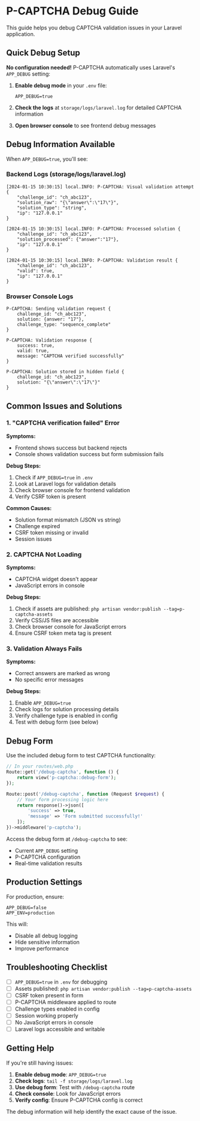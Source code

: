 # P-CAPTCHA Debug Guide

This guide helps you debug CAPTCHA validation issues in your Laravel application.

## Quick Debug Setup

**No configuration needed!** P-CAPTCHA automatically uses Laravel's `APP_DEBUG` setting:

1. **Enable debug mode** in your `.env` file:
   ```env
   APP_DEBUG=true
   ```

2. **Check the logs** at `storage/logs/laravel.log` for detailed CAPTCHA information

3. **Open browser console** to see frontend debug messages

## Debug Information Available

When `APP_DEBUG=true`, you'll see:

### Backend Logs (storage/logs/laravel.log)
```
[2024-01-15 10:30:15] local.INFO: P-CAPTCHA: Visual validation attempt {
    "challenge_id": "ch_abc123",
    "solution_raw": "{\"answer\":\"17\"}",
    "solution_type": "string",
    "ip": "127.0.0.1"
}

[2024-01-15 10:30:15] local.INFO: P-CAPTCHA: Processed solution {
    "challenge_id": "ch_abc123",
    "solution_processed": {"answer":"17"},
    "ip": "127.0.0.1"
}

[2024-01-15 10:30:15] local.INFO: P-CAPTCHA: Validation result {
    "challenge_id": "ch_abc123",
    "valid": true,
    "ip": "127.0.0.1"
}
```

### Browser Console Logs
```
P-CAPTCHA: Sending validation request {
    challenge_id: "ch_abc123",
    solution: {answer: "17"},
    challenge_type: "sequence_complete"
}

P-CAPTCHA: Validation response {
    success: true,
    valid: true,
    message: "CAPTCHA verified successfully"
}

P-CAPTCHA: Solution stored in hidden field {
    challenge_id: "ch_abc123",
    solution: "{\"answer\":\"17\"}"
}
```

## Common Issues and Solutions

### 1. "CAPTCHA verification failed" Error

**Symptoms:**
- Frontend shows success but backend rejects
- Console shows validation success but form submission fails

**Debug Steps:**
1. Check if `APP_DEBUG=true` in `.env`
2. Look at Laravel logs for validation details
3. Check browser console for frontend validation
4. Verify CSRF token is present

**Common Causes:**
- Solution format mismatch (JSON vs string)
- Challenge expired
- CSRF token missing or invalid
- Session issues

### 2. CAPTCHA Not Loading

**Symptoms:**
- CAPTCHA widget doesn't appear
- JavaScript errors in console

**Debug Steps:**
1. Check if assets are published: `php artisan vendor:publish --tag=p-captcha-assets`
2. Verify CSS/JS files are accessible
3. Check browser console for JavaScript errors
4. Ensure CSRF token meta tag is present

### 3. Validation Always Fails

**Symptoms:**
- Correct answers are marked as wrong
- No specific error messages

**Debug Steps:**
1. Enable `APP_DEBUG=true`
2. Check logs for solution processing details
3. Verify challenge type is enabled in config
4. Test with debug form (see below)

## Debug Form

Use the included debug form to test CAPTCHA functionality:

```php
// In your routes/web.php
Route::get('/debug-captcha', function () {
    return view('p-captcha::debug-form');
});

Route::post('/debug-captcha', function (Request $request) {
    // Your form processing logic here
    return response()->json([
        'success' => true,
        'message' => 'Form submitted successfully!'
    ]);
})->middleware('p-captcha');
```

Access the debug form at `/debug-captcha` to see:
- Current `APP_DEBUG` setting
- P-CAPTCHA configuration
- Real-time validation results

## Production Settings

For production, ensure:
```env
APP_DEBUG=false
APP_ENV=production
```

This will:
- Disable all debug logging
- Hide sensitive information
- Improve performance

## Troubleshooting Checklist

- [ ] `APP_DEBUG=true` in `.env` for debugging
- [ ] Assets published: `php artisan vendor:publish --tag=p-captcha-assets`
- [ ] CSRF token present in form
- [ ] P-CAPTCHA middleware applied to route
- [ ] Challenge types enabled in config
- [ ] Session working properly
- [ ] No JavaScript errors in console
- [ ] Laravel logs accessible and writable

## Getting Help

If you're still having issues:

1. **Enable debug mode**: `APP_DEBUG=true`
2. **Check logs**: `tail -f storage/logs/laravel.log`
3. **Use debug form**: Test with `/debug-captcha` route
4. **Check console**: Look for JavaScript errors
5. **Verify config**: Ensure P-CAPTCHA config is correct

The debug information will help identify the exact cause of the issue. 